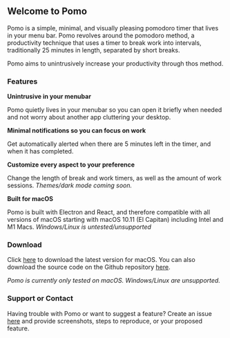 ## Welcome to Pomo

Pomo is a simple, minimal, and visually pleasing pomodoro timer that lives in your menu bar. Pomo revolves around the pomodoro method, a productivity technique that uses a timer to break work into intervals, traditionally 25 minutes in length, separated by short breaks.

Pomo aims to unintrusively increase your productivity through thos method. 

### Features

**Unintrusive in your menubar**

Pomo quietly lives in your menubar so you can open it briefly when needed and not worry about another app cluttering your desktop. 

**Minimal notifications so you can focus on work**

Get automatically alerted when there are 5 minutes left in the timer, and when it has completed.  

**Customize every aspect to your preference**

Change the length of break and work timers, as well as the amount of work sessions. _Themes/dark mode coming soon._

**Built for macOS**

Pomo is built with Electron and React, and therefore compatible with all versions of macOS starting with macOS 10.11 (El Capitan) including Intel and M1 Macs. _Windows/Linux is untested/unsupported_


### Download

Click [here](https://github.com/maxbeyer1/pomo/releases/latest) to download the latest version for macOS. You can also download the source code on the Github repository [here](https://github.com/maxbeyer1/pomo). 

_Pomo is currently only tested on macOS. Windows/Linux are unsupported._

### Support or Contact

Having trouble with Pomo or want to suggest a feature? Create an issue [here](https://github.com/maxbeyer1/pomo/issues) and provide screenshots, steps to reproduce, or your proposed feature.
